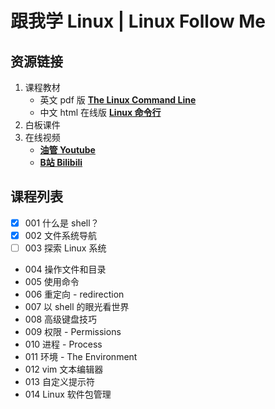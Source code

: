 # 跟我学 Linux | Linux Follow Me

## 资源链接
1. 课程教材 
    - 英文 pdf 版 [**The Linux Command Line**](https://silenthunter0814.github.io/pub/lfm/TLCL-17.10.pdf)
    - 中文 html 在线版 [**Linux 命令行**](http://billie66.github.io/TLCL/book/index.html)
2. 白板课件
3. 在线视频
    - [**油管 Youtube**](https://www.youtube.com/watch?v=FuiKqWJmBK8&list=PLTAMfyudM4Zv21seNLop76EJKfUwC_B6w)
    - [**B站 Bilibili**](https://www.bilibili.com/video/BV1rs4y1b7pZ/?spm_id_from=333.999.0.0&vd_source=059281850a5bba75a4353df70d0d18b3)


## 课程列表
 - [x]  001  什么是 shell？
 - [x]  002	文件系统导航
 - [ ]   003	探索 Linux 系统
 - 004	操作文件和目录
 - 005	使用命令
 - 006	重定向 - redirection
 - 007	以 shell 的眼光看世界
 - 008	高级键盘技巧
 - 009	权限 - Permissions
 - 010	进程 - Process
 - 011  环境 - The Environment
 - 012  vim 文本编辑器
 - 013  自定义提示符
 - 014  Linux 软件包管理
